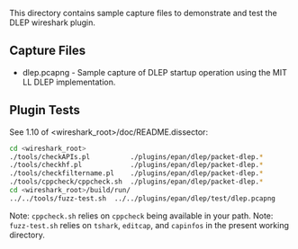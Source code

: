 This directory contains sample capture files to demonstrate and test the
DLEP wireshark plugin.

Capture Files
-------------

* dlep.pcapng - Sample capture of DLEP startup operation using
  the MIT LL DLEP implementation.

Plugin Tests
------------

See 1.10 of <wireshark_root>/doc/README.dissector:

```bash
cd <wireshark_root>
./tools/checkAPIs.pl          ./plugins/epan/dlep/packet-dlep.*
./tools/checkhf.pl            ./plugins/epan/dlep/packet-dlep.*
./tools/checkfiltername.pl    ./plugins/epan/dlep/packet-dlep.*
./tools/cppcheck/cppcheck.sh  ./plugins/epan/dlep/packet-dlep.*
cd <wireshark_root>/build/run/
../../tools/fuzz-test.sh  ../../plugins/epan/dlep/test/dlep.pcapng
```

Note: `cppcheck.sh` relies on `cppcheck` being available in your path.
Note: `fuzz-test.sh` relies on `tshark`, `editcap`, and `capinfos` in the
present working directory.
